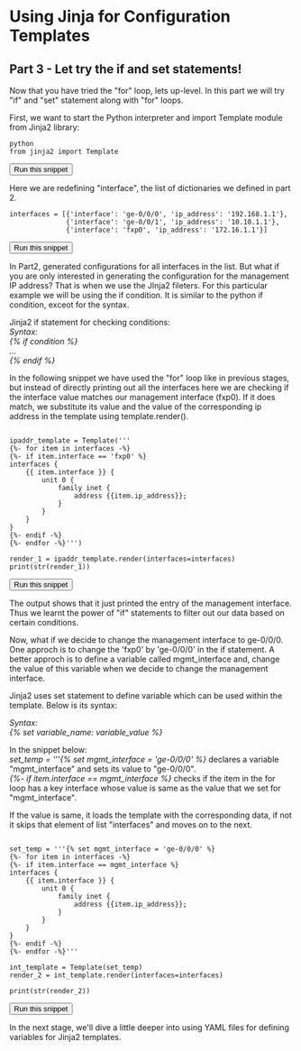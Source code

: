 # Using Jinja for Configuration Templates
## Part 3 - Let try the if and set statements!

Now that you have tried the "for" loop, lets up-level. In this part we will try "if" and "set" statement along with "for" loops.



First, we want to start the Python interpreter and import Template module from Jinja2 library:

```
python
from jinja2 import Template
```
<button type="button" class="btn btn-primary btn-sm" onclick="runSnippetInTab('linux1', 0)">Run this snippet</button>

Here we are redefining "interface", the list of dictionaries we defined in part 2.


```
interfaces = [{'interface': 'ge-0/0/0', 'ip_address': '192.168.1.1'},
              {'interface': 'ge-0/0/1', 'ip_address': '10.10.1.1'},
              {'interface': 'fxp0', 'ip_address': '172.16.1.1'}]

```
<button type="button" class="btn btn-primary btn-sm" onclick="runSnippetInTab('linux1', 1)">Run this snippet</button>

In Part2, generated configurations for all interfaces in the list. But what if you are only interested in generating the  configuration for the management IP address? That is when we use the JInja2 fileters. For this particular example we will be using the  if condition. It is similar to the python if condition, exceot for the syntax.   

Jinja2 if statement for checking conditions:  
  *Syntax:*   
  *{% if condition %}*  
  *...*  
  *{% endif %}*  

In the following snippet we have used the "for" loop like in previous stages, but instead of directly printing out all the interfaces here we are checking if the interface value matches our management interface (fxp0). If it does match, we substitute  its value and the value of the corresponding ip address in the template using template.render(). 


```

ipaddr_template = Template('''
{%- for item in interfaces -%}
{%- if item.interface == 'fxp0' %}
interfaces {
    {{ item.interface }} {
        unit 0 {
            family inet {
                address {{item.ip_address}};
            }
        }
    }
}
{%- endif -%}
{%- endfor -%}''')

render_1 = ipaddr_template.render(interfaces=interfaces)
print(str(render_1))

```
<button type="button" class="btn btn-primary btn-sm" onclick="runSnippetInTab('linux1', 2)">Run this snippet</button>


The output shows that it just printed the entry of the management interface. Thus we learnt the power of "if" statements to filter out our data based on certain conditions.  

Now, what if we decide to change the management interface to ge-0/0/0. One approch is to change the 'fxp0' by 'ge-0/0/0' in the if statement.
A better approch is to define a variable called mgmt_interface and, change the value of this variable when we decide to change the management interface.

Jinja2 uses set statement to define variable which can be used within the template. Below is its syntax:  

  *Syntax:*   
  *{% set variable_name: variable_value %}*

In the snippet below:  
*set_temp = '''{% set mgmt_interface = 'ge-0/0/0' %}* declares a variable "mgmt_interface" and sets its value to "ge-0/0/0".  
*{%- if item.interface == mgmt_interface %}* checks if the item in the for loop has a key interface whose value is same as the value that we set for "mgmt_interface".  

If the value is same, it loads the template with the corresponding data, if not it skips that element of list "interfaces" and moves on to the next.  

```

set_temp = '''{% set mgmt_interface = 'ge-0/0/0' %}
{%- for item in interfaces -%}
{%- if item.interface == mgmt_interface %}
interfaces {
    {{ item.interface }} {
        unit 0 {
            family inet {
                address {{item.ip_address}};
            }
        }
    }
}
{%- endif -%}
{%- endfor -%}'''

int_template = Template(set_temp)
render_2 = int_template.render(interfaces=interfaces)

print(str(render_2))
```
<button type="button" class="btn btn-primary btn-sm" onclick="runSnippetInTab('linux1', 3)">Run this snippet</button>

In the next stage, we'll dive a little deeper into using YAML files for defining variables for Jinja2 templates.
